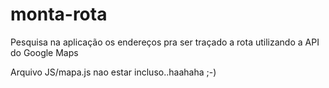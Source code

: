 # monta-rota
Pesquisa na aplicação os endereços pra ser traçado a rota utilizando a API do Google Maps


Arquivo JS/mapa.js nao estar incluso..haahaha ;-)
